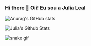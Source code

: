 ### Hi there 👋 Oii! Eu sou a Julia Leal



![Anurag's GitHub stats](https://github-readme-stats.vercel.app/api?username=devJuliaLeal&show_icons=true&theme=radical)

 ![Julia's Github Stats](https://github-readme-stats.vercel.app/api?username=devJuliaLeal&bg_color=30,e96443,904e95&title_color=fff&text_color=fff)
           
          

          
          




![snake gif](https://github.com/devJuliaLeal/devJuliaLeal/blob/output/github-contribution-grid-snake.svg)
